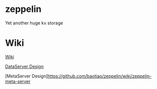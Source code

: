 # zeppelin
Yet another huge kv storage

# Wiki
[Wiki](https://github.com/baotiao/zeppelin/wiki)

[DataServer Design](https://github.com/baotiao/zeppelin/wiki/zeppelin-data-server)

[MetaServer Design]https://github.com/baotiao/zeppelin/wiki/zeppelin-meta-server
